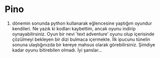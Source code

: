 # Pino
1. dönemin sonunda python kullanarak eğlencesine yaptığım oyundur kendileri. Ne yazık ki kodları kaybettim, ancak oyunu indirip oynayabilirsiniz. Oyun bir nevi 'text adventure' oyunu olup içerisinde çözülmeyi bekleyen bir dizi bulmaca içermekte. İlk ipucunu tünelin sonuna ulaştığınızda bir kereye mahsus olarak görebilirsiniz. Şimdiye kadar oyunu bitirebilen olmadı. İyi şanslar...  
